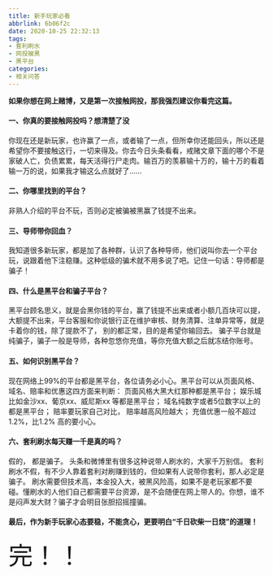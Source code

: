 ```yaml
---
title: 新手玩家必看
abbrlink: 6b06f2c
date: 2020-10-25 22:32:13
tags:
- 套利刷水
- 网投被黑
- 黑平台
categories:
- 相关问答
---
```


**如果你想在网上赌博，又是第一次接触网投，那我强烈建议你看完这篇。**

#### 一、你真的要接触网投吗？想清楚了没
你现在还是新玩家，也许赢了一点，或者输了一点，但所幸你还能回头，所以还是希望你不要接触这行，一切来得及。你去今日头条看看，戒赌文章下面的哪个不是家破人亡，负债累累，每天活得行尸走肉。输百万的羡慕输十万的，输十万的看着输一万的说，如果我才输这么点就好了......

#### 二、你哪里找到的平台？
非熟人介绍的平台不玩，否则必定被骗被黑赢了钱提不出来。

#### 三、导师带你回血？
我知道很多新玩家，都是加了各种群，认识了各种导师，他们说叫你去一个平台玩，说跟着他下注稳赚。这种低级的骗术就不用多说了吧。记住一句话：导师都是骗子！

#### 四、什么是黑平台和骗子平台？
黑平台顾名思义，就是会黑你钱的平台，赢了钱提不出来或者小额几百块可以提，大额提不出来，平台客服和你说银行正在维护审核、财务清算、注单异常等，就是卡着你的钱，除了提款不了， 别的都正常，目的是希望你输回去。
骗子平台就是纯骗子，骗子一般是导师，各种忽悠你充值，等你充值大额之后就冻结你账号。

#### 五、如何识别黑平台？
现在网络上99%的平台都是黑平台，各位请务必小心。黑平台可以从页面风格、域名、赔率和优惠这四方面来判断：
页面风格大黑大红那种都是黑平台；
娱乐城比如金沙xx、葡京xx、威尼斯xx 等都是黑平台；
域名纯数字或者5位数字以上的都是黑平台；
赔率要玩家自己对比， 赔率越高风险越大；
充值优惠一般不超过1.2%，比1.2% 高的要小心。

#### 六、套利刷水每天赚一千是真的吗？
假的， 都是骗子。
头条和微博里有很多这种说带人刷水的，大家千万别信。
套利刷水不假，有不少人靠着套利对刷赚到钱的，但如果有人说带你套利，那人必定是骗子。
刷水需要但技术高，本金投入大，被黑风险高，如果不是老玩家都不要碰。懂刷水的人他们自己都需要平台资源，是不会随便在网上带人的。你想，谁不是闷声发大财？骗子才会明目张胆招摇撞骗。


#### 最后，作为新手玩家心态要稳，不能贪心，更要明白“千日砍柴一日烧”的道理！

<font size=8>完！！</font>





